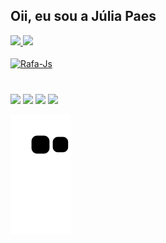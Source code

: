 ## Oii, eu sou a Júlia Paes
<div>
  <a href="https://github.com/juliapaes">
  <img height="180em" src="https://github-readme-stats.vercel.app/api?username=juliapaes&show_icons=true&theme=cobalt&include_all_commits=true&count_private=true"/>
  <img height="180em" src="https://github-readme-stats.vercel.app/api/top-langs/?username=juliapaes&layout=compact&langs_count=7&theme=cobalt"/>
  </div>
   
  <div style="display: inline_block"><br>
  <img align="center" alt="Rafa-Js" height="60" width="100" src="https://img.shields.io/badge/Java-ED8B00?style=for-the-badge&logo=java&logoColor=white">
  
  
</div>     
       
  
#
  <div>
    <a href="https://instagram.com/juliapaees_" target="_blank"><img src="https://img.shields.io/badge/-Instagram-%23E4405F?style=for-the-badge&logo=instagram&logoColor=white" target="_blank"></a>
     <a href="https://www.linkedin.com/in/julia-paes-pinheiro-529a11214/" target="_blank"><img src="https://img.shields.io/badge/-LinkedIn-%230077B5?style=for-the-badge&logo=linkedin&logoColor=white" target="_blank"></a> 
    <a href="mailto: jpaespinheiro@gmail.com" target="_blank"><img src="https://img.shields.io/badge/Gmail-D14836?style=for-the-badge&logo=gmail&logoColor=white" target="_blank"></a> 
    <a href="Julia Paes Pinheiro#9035" target="_blank"><img src="https://img.shields.io/badge/Discord-7289DA?style=for-the-badge&logo=discord&logoColor=white" target="_blank"></a>
    
  ![Snake animation](https://github.com/juliapaes/juliapaes/blob/output/github-contribution-grid-snake.svg)
 
    
  </div>

